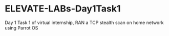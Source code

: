 # ELEVATE-LABs-Day1Task1
Day 1 Task 1 of virtual internship, RAN a TCP stealth scan on home network using Parrot OS
